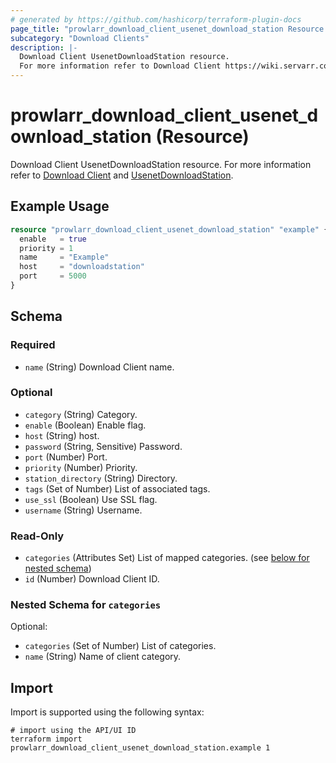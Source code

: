 ```yaml
---
# generated by https://github.com/hashicorp/terraform-plugin-docs
page_title: "prowlarr_download_client_usenet_download_station Resource - terraform-provider-prowlarr"
subcategory: "Download Clients"
description: |-
  Download Client UsenetDownloadStation resource.
  For more information refer to Download Client https://wiki.servarr.com/prowlarr/settings#download-clients and UsenetDownloadStation https://wiki.servarr.com/prowlarr/supported#usenetdownloadstation.
---
```


# prowlarr_download_client_usenet_download_station (Resource)

<!-- subcategory:Download Clients -->
Download Client UsenetDownloadStation resource.
For more information refer to [Download Client](https://wiki.servarr.com/prowlarr/settings#download-clients) and [UsenetDownloadStation](https://wiki.servarr.com/prowlarr/supported#usenetdownloadstation).

## Example Usage

```terraform
resource "prowlarr_download_client_usenet_download_station" "example" {
  enable   = true
  priority = 1
  name     = "Example"
  host     = "downloadstation"
  port     = 5000
}
```

<!-- schema generated by tfplugindocs -->
## Schema

### Required

- `name` (String) Download Client name.

### Optional

- `category` (String) Category.
- `enable` (Boolean) Enable flag.
- `host` (String) host.
- `password` (String, Sensitive) Password.
- `port` (Number) Port.
- `priority` (Number) Priority.
- `station_directory` (String) Directory.
- `tags` (Set of Number) List of associated tags.
- `use_ssl` (Boolean) Use SSL flag.
- `username` (String) Username.

### Read-Only

- `categories` (Attributes Set) List of mapped categories. (see [below for nested schema](#nestedatt--categories))
- `id` (Number) Download Client ID.

<a id="nestedatt--categories"></a>
### Nested Schema for `categories`

Optional:

- `categories` (Set of Number) List of categories.
- `name` (String) Name of client category.

## Import

Import is supported using the following syntax:

```shell
# import using the API/UI ID
terraform import prowlarr_download_client_usenet_download_station.example 1
```
